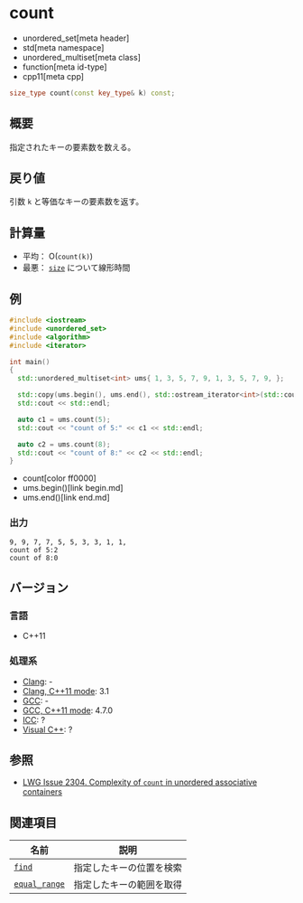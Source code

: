# count
* unordered_set[meta header]
* std[meta namespace]
* unordered_multiset[meta class]
* function[meta id-type]
* cpp11[meta cpp]

```cpp
size_type count(const key_type& k) const;
```

## 概要
指定されたキーの要素数を数える。


## 戻り値
引数 `k` と等価なキーの要素数を返す。


## 計算量
- 平均： O(`count(k)`)
- 最悪： [`size`](size.md) について線形時間


## 例
```cpp example
#include <iostream>
#include <unordered_set>
#include <algorithm>
#include <iterator>

int main()
{
  std::unordered_multiset<int> ums{ 1, 3, 5, 7, 9, 1, 3, 5, 7, 9, };

  std::copy(ums.begin(), ums.end(), std::ostream_iterator<int>(std::cout, ", "));
  std::cout << std::endl;

  auto c1 = ums.count(5);
  std::cout << "count of 5:" << c1 << std::endl;

  auto c2 = ums.count(8);
  std::cout << "count of 8:" << c2 << std::endl;
}
```
* count[color ff0000]
* ums.begin()[link begin.md]
* ums.end()[link end.md]

### 出力
```
9, 9, 7, 7, 5, 5, 3, 3, 1, 1,
count of 5:2
count of 8:0
```

## バージョン
### 言語
- C++11

### 処理系
- [Clang](/implementation.md#clang): -
- [Clang, C++11 mode](/implementation.md#clang): 3.1
- [GCC](/implementation.md#gcc): -
- [GCC, C++11 mode](/implementation.md#gcc): 4.7.0
- [ICC](/implementation.md#icc): ?
- [Visual C++](/implementation.md#visual_cpp): ?


## 参照
- [LWG Issue 2304. Complexity of `count` in unordered associative containers](http://www.open-std.org/jtc1/sc22/wg21/docs/lwg-defects.html#2304)


## 関連項目

| 名前 | 説明 |
|-----------------------------------|--------------------------|
| [`find`](find.md)               | 指定したキーの位置を検索 |
| [`equal_range`](equal_range.md) | 指定したキーの範囲を取得 |

